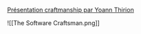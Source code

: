 [Présentation craftmanship par Yoann Thirion](https://miro.com/app/board/uXjVORWl-Xg=/)

![[The Software Craftsman.png]]